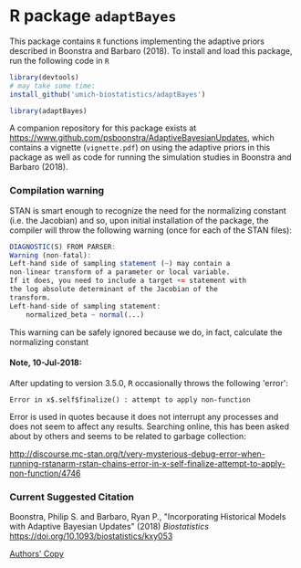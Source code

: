 # R package `adaptBayes`

This package contains `R` functions implementing the adaptive priors described 
in Boonstra and Barbaro (2018). To install and load this package, run the 
following code in `R`

```r
library(devtools)
# may take some time:
install_github('umich-biostatistics/adaptBayes') 

library(adaptBayes)
```

A companion repository for this package exists at 
https://www.github.com/psboonstra/AdaptiveBayesianUpdates, 
which contains a vignette (`vignette.pdf`) on using the adaptive priors in this 
package as well as code for running the simulation studies in Boonstra and 
Barbaro (2018). 

### Compilation warning

STAN is smart enough to recognize the need for the normalizing constant (i.e. 
the Jacobian) and so, upon initial installation of the package, the compiler 
will throw the following warning (once for each of the STAN files):

```r
DIAGNOSTIC(S) FROM PARSER:
Warning (non-fatal):
Left-hand side of sampling statement (~) may contain a
non-linear transform of a parameter or local variable.
If it does, you need to include a target += statement with
the log absolute determinant of the Jacobian of the
transform.
Left-hand-side of sampling statement:
    normalized_beta ~ normal(...)
```

This warning can be safely ignored because we do, in fact, calculate the 
normalizing constant

#### Note, 10-Jul-2018:

After updating to version 3.5.0, <samp>R</samp> occasionally throws the 
following 'error':

`Error in x$.self$finalize() : attempt to apply non-function`

Error is used in quotes because it does not interrupt any processes and does 
not seem to affect any results. Searching online, this has been asked about by
others and seems to be related to garbage collection:

http://discourse.mc-stan.org/t/very-mysterious-debug-error-when-running-rstanarm-rstan-chains-error-in-x-self-finalize-attempt-to-apply-non-function/4746


### Current Suggested Citation

Boonstra, Philip S. and Barbaro, Ryan P., "Incorporating Historical Models
with Adaptive Bayesian Updates" (2018) *Biostatistics* 
https://doi.org/10.1093/biostatistics/kxy053

<a href="https://biostats.bepress.com/umichbiostat/paper124">Authors' Copy </a>

